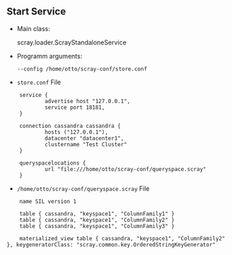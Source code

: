 ## Start Service ##
* Main class: 

    scray.loader.ScrayStandaloneService

* Programm arguments:

    ```--config /home/otto/scray-conf/store.conf```
* `store.conf` File    

```
    service {
            advertise host "127.0.0.1",
            service port 18181,
    }

    connection cassandra cassandra {
            hosts ("127.0.0.1"),
            datacenter "datacenter1",
            clustername "Test Cluster"
    }

    queryspacelocations {
            url "file:///home/otto/scray-conf/queryspace.scray"
    }
```

* `/home/otto/scray-conf/queryspace.scray` File
```
	name SIL version 1

	table { cassandra, "keyspace1", "ColumnFamily1" }
	table { cassandra, "keyspace1", "ColumnFamily2" }
	table { cassandra, "keyspace1", "ColumnFamily3" }
	
	materialized_view table { cassandra, "keyspace1", "ColumnFamily2" }, keygeneratorClass: "scray.common.key.OrderedStringKeyGenerator"
